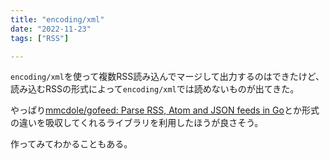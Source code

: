 ```yaml
---
title: "encoding/xml"
date: "2022-11-23"
tags: ["RSS"]

---
```


`encoding/xml`を使って複数RSS読み込んでマージして出力するのはできたけど、読み込むRSSの形式によって`encoding/xml`では読めないものが出てきた。

やっぱり[mmcdole/gofeed: Parse RSS, Atom and JSON feeds in Go](https://github.com/mmcdole/gofeed)とか形式の違いを吸収してくれるライブラリを利用したほうが良さそう。

作ってみてわかることもある。
